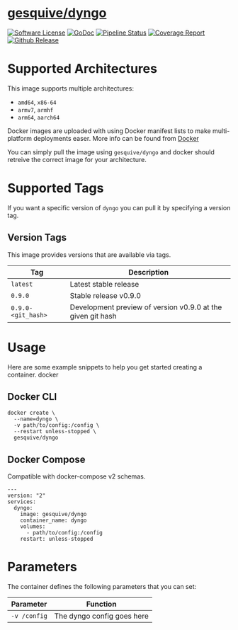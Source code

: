 # [gesquive/dyngo](https://github.com/gesquive/dyngo)
[![Software License](https://img.shields.io/badge/License-MIT-orange.svg?style=flat-square)](https://github.com/gesquive/dyngo/blob/master/LICENSE)
[![GoDoc](https://img.shields.io/badge/godoc-reference-blue.svg?style=flat-square)](https://godoc.org/github.com/gesquive/dyngo)
[![Pipeline Status](https://img.shields.io/gitlab/pipeline/gesquive/dyngo?style=flat-square)](https://gitlab.com/gesquive/dyngo/pipelines)
[![Coverage Report](https://gitlab.com/gesquive/dyngo/badges/master/coverage.svg?style=flat-square)](https://gesquive.gitlab.io/dyngo/coverage.html)
[![Github Release](https://img.shields.io/github/v/tag/gesquive/dyngo?style=flat-square)](https://github.com/gesquive/dyngo)

# Supported Architectures

This image supports multiple architectures:

- `amd64`, `x86-64`
- `armv7`, `armhf`
- `arm64`, `aarch64`

Docker images are uploaded with using Docker manifest lists to make multi-platform deployments easer. More info can be found from [Docker](https://github.com/docker/distribution/blob/master/docs/spec/manifest-v2-2.md#manifest-list)

You can simply pull the image using `gesquive/dyngo` and docker should retreive the correct image for your architecture.

# Supported Tags
If you want a specific version of `dyngo` you can pull it by specifying a version tag.

## Version Tags
This image provides versions that are available via tags. 

| Tag    | Description |
| ------ | ----------- |
| `latest` | Latest stable release |
| `0.9.0`  | Stable release v0.9.0 |
| `0.9.0-<git_hash>` | Development preview of version v0.9.0 at the given git hash |

# Usage

Here are some example snippets to help you get started creating a container.
docker

## Docker CLI

```shell
docker create \
  --name=dyngo \
  -v path/to/config:/config \
  --restart unless-stopped \
  gesquive/dyngo
```

## Docker Compose
Compatible with docker-compose v2 schemas.

```docker
---
version: "2"
services:
  dyngo:
    image: gesquive/dyngo
    container_name: dyngo
    volumes:
      - path/to/config:/config
    restart: unless-stopped
```
# Parameters
The container defines the following parameters that you can set:

| Parameter | Function |
| --------- | -------- |
| `-v /config`  | The dyngo config goes here |
